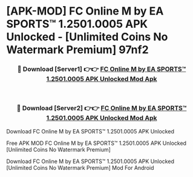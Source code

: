 # [APK-MOD] FC Online M by EA SPORTS™ 1.2501.0005 APK Unlocked - [Unlimited Coins No Watermark Premium] 97nf2



<div align="center">
<h3>🔴 Download [Server1] 👉👉 <a href="https://momento.my/?title=FC_Online_M_by_EA_SPORTS™_1.2501.0005_APK_Unlocked">FC Online M by EA SPORTS™ 1.2501.0005 APK Unlocked Mod Apk</a></h3><br>

<h3>🔴 Download [Server2] 👉👉 <a href="https://momento.my/?title=FC_Online_M_by_EA_SPORTS™_1.2501.0005_APK_Unlocked">FC Online M by EA SPORTS™ 1.2501.0005 APK Unlocked Mod Apk</a></h3>
</div>



Download FC Online M by EA SPORTS™ 1.2501.0005 APK Unlocked 

Free APK MOD FC Online M by EA SPORTS™ 1.2501.0005 APK Unlocked [Unlimited Coins No Watermark Premium]

Download FC Online M by EA SPORTS™ 1.2501.0005 APK Unlocked [Unlimited Coins No Watermark Premium] Mod For Android
